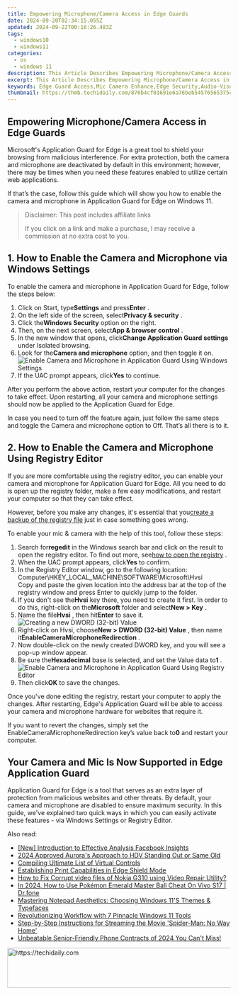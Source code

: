 ```yaml
---
title: Empowering Microphone/Camera Access in Edge Guards
date: 2024-09-20T02:34:15.055Z
updated: 2024-09-22T00:18:26.483Z
tags:
  - windows10
  - windows11
categories:
  - os
  - windows 11
description: This Article Describes Empowering Microphone/Camera Access in Edge Guards
excerpt: This Article Describes Empowering Microphone/Camera Access in Edge Guards
keywords: Edge Guard Access,Mic Camera Enhance,Edge Security,Audio-Visual Control,Mobile Device Accessibility,Permission Microphone,Edge Guards Management
thumbnail: https://thmb.techidaily.com/876b4cf01691e6a76beb54576565375ccfec6aaf58375585e8d7cab9fd27ade4.jpg
---
```


## Empowering Microphone/Camera Access in Edge Guards

 Microsoft's Application Guard for Edge is a great tool to shield your browsing from malicious interference. For extra protection, both the camera and microphone are deactivated by default in this environment; however, there may be times when you need these features enabled to utilize certain web applications.

 If that’s the case, follow this guide which will show you how to enable the camera and microphone in Application Guard for Edge on Windows 11\. ​​​​​​

>  Disclaimer: This post includes affiliate links
>
>  If you click on a link and make a purchase, I may receive a commission at no extra cost to you.
>

## 1\. How to Enable the Camera and Microphone via Windows Settings

 To enable the camera and microphone in Application Guard for Edge, follow the steps below:

1. Click on Start, type**Settings** and press**Enter** .
2. On the left side of the screen, select**Privacy & security** .
3. Click the**Windows Security** option on the right.
4. Then, on the next screen, select**App & browser control** .
5. In the new window that opens, click**Change Application Guard settings** under Isolated browsing.
6. Look for the**Camera and microphone** option, and then toggle it on.  
![Enable Camera and Microphone in Application Guard Using Windows Settings](https://static1.makeuseofimages.com/wordpress/wp-content/uploads/2023/03/enable-camera-and-microphone-in-application-guard-using-windows-settings.jpg)
7. If the UAC prompt appears, click**Yes** to continue.

 After you perform the above action, restart your computer for the changes to take effect. Upon restarting, all your camera and microphone settings should now be applied to the Application Guard for Edge.

 In case you need to turn off the feature again, just follow the same steps and toggle the Camera and microphone option to Off. That’s all there is to it.

## 2\. How to Enable the Camera and Microphone Using Registry Editor

 If you are more comfortable using the registry editor, you can enable your camera and microphone for Application Guard for Edge. All you need to do is open up the registry folder, make a few easy modifications, and restart your computer so that they can take effect.

 However, before you make any changes, it's essential that you[create a backup of the registry file](https://www.makeuseof.com/tag/backup-restore-windows-registry/) just in case something goes wrong.

 To enable your mic & camera with the help of this tool, follow these steps:

1. Search for**regedit** in the Windows search bar and click on the result to open the registry editor. To find out more, see[how to open the registry](https://www.makeuseof.com/windows-11-open-registry-editor/) .
2. When the UAC prompt appears, click**Yes** to confirm.
3. In the Registry Editor window, go to the following location:  
Computer\HKEY_LOCAL_MACHINE\SOFTWARE\Microsoft\Hvsi  
 Copy and paste the given location into the address bar at the top of the registry window and press Enter to quickly jump to the folder.
4. If you don't see the**Hvsi** key there, you need to create it first. In order to do this, right-click on the**Microsoft** folder and select**New > Key** .
5. Name the file**Hvsi** , then hit**Enter** to save it.  
![Creating a new DWORD (32-bit) Value](https://static1.makeuseofimages.com/wordpress/wp-content/uploads/2023/03/creating-dword-enableclipboard-key.jpg)
6. Right-click on Hvsi, choose**New > DWORD (32-bit) Value** , then name it**EnableCameraMicrophoneRedirection** .
7. Now double-click on the newly created DWORD key, and you will see a pop-up window appear.
8. Be sure the**Hexadecimal** base is selected, and set the Value data to**1** .  
![Enable Camera and Microphone in Application Guard Using Registry Editor](https://static1.makeuseofimages.com/wordpress/wp-content/uploads/2023/03/enable-camera-and-microphone-in-application-guard-using-registry-editor.jpg)
9. Then click**OK** to save the changes.

 Once you've done editing the registry, restart your computer to apply the changes. After restarting, Edge's Application Guard will be able to access your camera and microphone hardware for websites that require it.

 If you want to revert the changes, simply set the EnableCameraMicrophoneRedirection key’s value back to**0** and restart your computer.

## Your Camera and Mic Is Now Supported in Edge Application Guard

 Application Guard for Edge is a tool that serves as an extra layer of protection from malicious websites and other threats. By default, your camera and microphone are disabled to ensure maximum security. In this guide, we've explained two quick ways in which you can easily activate these features - via Windows Settings or Registry Editor.

<ins class="adsbygoogle"
     style="display:block"
     data-ad-format="autorelaxed"
     data-ad-client="ca-pub-7571918770474297"
     data-ad-slot="1223367746"></ins>

<ins class="adsbygoogle"
     style="display:block"
     data-ad-client="ca-pub-7571918770474297"
     data-ad-slot="8358498916"
     data-ad-format="auto"
     data-full-width-responsive="true"></ins>

<span class="atpl-alsoreadstyle">Also read:</span>
<div><ul>
<li><a href="https://facebook-clips.techidaily.com/new-introduction-to-effective-analysis-facebook-insights/"><u>[New] Introduction to Effective Analysis Facebook Insights</u></a></li>
<li><a href="https://article-files.techidaily.com/2024-approved-auroras-approach-to-hdv-standing-out-or-same-old/"><u>2024 Approved Aurora's Approach to HDV Standing Out or Same Old</u></a></li>
<li><a href="https://extra-hints.techidaily.com/compiling-ultimate-list-of-virtual-controls/"><u>Compiling Ultimate List of Virtual Controls</u></a></li>
<li><a href="https://win11-tips.techidaily.com/establishing-print-capabilities-in-edge-shield-mode/"><u>Establishing Print Capabilities in Edge Shield Mode</u></a></li>
<li><a href="https://blog-min.techidaily.com/how-to-fix-corrupt-video-files-of-nokia-g310-using-video-repair-utility-by-stellar-video-repair-mobile-video-repair/"><u>How to Fix Corrupt video files of Nokia G310 using Video Repair Utility?</u></a></li>
<li><a href="https://change-location.techidaily.com/in-2024-how-to-use-pokemon-emerald-master-ball-cheat-on-vivo-s17-drfone-by-drfone-virtual-android/"><u>In 2024, How to Use Pokémon Emerald Master Ball Cheat On Vivo S17 | Dr.fone</u></a></li>
<li><a href="https://win11-tips.techidaily.com/mastering-notepad-aesthetics-choosing-windows-11s-themes-and-typefaces/"><u>Mastering Notepad Aesthetics: Choosing Windows 11'S Themes & Typefaces</u></a></li>
<li><a href="https://win11-tips.techidaily.com/revolutionizing-workflow-with-7-pinnacle-windows-11-tools/"><u>Revolutionizing Workflow with 7 Pinnacle Windows 11 Tools</u></a></li>
<li><a href="https://techtrends.techidaily.com/step-by-step-instructions-for-streaming-the-movie-spider-man-no-way-home/"><u>Step-by-Step Instructions for Streaming the Movie 'Spider-Man: No Way Home'</u></a></li>
<li><a href="https://buynow-help.techidaily.com/unbeatable-senior-friendly-phone-contracts-of-2024-you-cant-miss/"><u>Unbeatable Senior-Friendly Phone Contracts of 2024 You Can't Miss!</u></a></li>
</ul></div>

<!-- affiliate ads begin -->
<a href="https://laganoo.pxf.io/c/5597632/1484909/16446" target="_top" id="1484909">
  <img src="//a.impactradius-go.com/display-ad/16446-1484909" border="0" alt="https://techidaily.com" width="728" height="90"/>
</a>
<img height="0" width="0" src="https://laganoo.pxf.io/i/5597632/1484909/16446" style="position:absolute;visibility:hidden;" border="0" />
<!-- affiliate ads end -->

